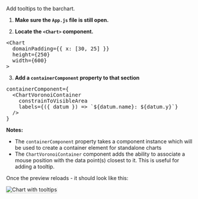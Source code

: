 Add tooltips to the barchart.

1) <strong>Make sure the `App.js` file is still open.</strong>

2) <strong>Locate the `<Chart>` component.</strong>

<pre class="file">
&lt;Chart
  domainPadding={{ x: [30, 25] }}
  height={250}
  width={600}
&gt;
</pre>

3) <strong>Add a `containerComponent` property to that section</strong>

<pre class="file" data-target="clipboard">
containerComponent={
  &lt;ChartVoronoiContainer
    constrainToVisibleArea
    labels={({ datum }) =&gt; `${datum.name}: ${datum.y}`}
  /&gt;
}
</pre>

<strong>Notes:</strong>

- The `containerComponent` property takes a component instance which will be
used to create a container element for standalone charts
- The `ChartVoronoiContainer` component adds the ability to associate
a mouse position with the data point(s) closest to it.
This is useful for adding a tooltip.

Once the preview reloads - it should look like this:

<img src="bar-chart/assets/tooltips.png" alt="Chart with tooltips"
style="box-shadow: rgba(3, 3, 3, 0.2) 0px 1.25px 2.5px 0px;" />
